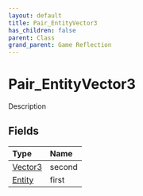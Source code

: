 ```yaml
---
layout: default
title: Pair_EntityVector3
has_children: false
parent: Class
grand_parent: Game Reflection
---
```

# Pair_EntityVector3
Description 

## Fields

| Type | Name |
|:-------------|:--------------|
| [Vector3](/docs/game-reflection/classes/vector3) | second |
| [Entity](/docs/game-reflection/classes/entity) | first |

